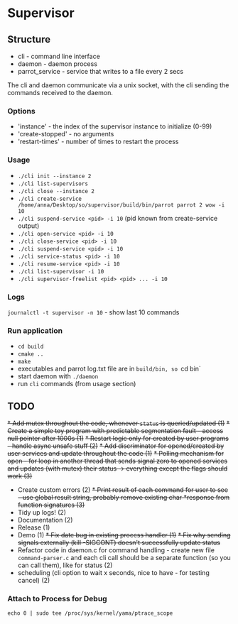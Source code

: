 # Supervisor

## Structure

* cli - command line interface
* daemon - daemon process
* parrot_service - service that writes to a file every 2 secs

The cli and daemon communicate via a unix socket, with the cli sending the commands received to the daemon.

### Options

* 'instance' - the index of the supervisor instance to initialize (0-99)
* 'create-stopped' - no arguments
* 'restart-times' - number of times to restart the process

### Usage
* `./cli init --instance 2`
* `./cli list-supervisors`
* `./cli close --instance 2`
* `./cli create-service /home/anna/Desktop/so/supervisor/build/bin/parrot parrot 2 wow -i 10`
* `./cli suspend-service <pid> -i 10` (pid known from create-service output)
* `./cli open-service <pid> -i 10`
* `./cli close-service <pid> -i 10`
* `./cli suspend-service <pid> -i 10`
* `./cli service-status <pid> -i 10`
* `./cli resume-service <pid> -i 10`
* `./cli list-supervisor -i 10`
* `./cli supervisor-freelist <pid> <pid> ... -i 10`

### Logs
`journalctl -t supervisor -n 10` - show last 10 commands

### Run application
* `cd build`
* `cmake ..`
* `make`
* executables and parrot log.txt file are in `build/bin, so `cd bin`
* start daemon with `./daemon`
* run `cli` commands (from usage section)

## TODO
~~* Add mutex throughout the code, whenever `status` is queried/updated (1)~~
~~* Create a simple toy program with predictable segmentation fault - access null pointer after 1000s (1)~~
~~* Restart logic only for created by user programs - handle async unsafe stuff (2)~~
~~* Add discriminator for opened/created by user services and update throughout the code (1)~~
~~* Polling mechanism for open - for loop in another thread that sends signal zero to opened services and updates (with mutex) their status -> everything except the flags should work (3)~~
* Create custom errors (2)
~~* Print result of each command for user to see - use global result string, probably remove existing char *response from function signatures (3)~~
* Tidy up logs! (2)
* Documentation (2)
* Release (1)
* Demo (1)
~~* Fix date bug in existing process handler (1)~~
~~* Fix why sending signals externally (kill -SIGCONT) doesn't successfully update status~~
* Refactor code in daemon.c for command handling - create new file `command-parser.c` and each cli call should be a separate function (so you can call them), like for status (2)
* scheduling (cli option to wait x seconds, nice to have - for testing cancel) (2)

### Attach to Process for Debug
`echo 0 | sudo tee /proc/sys/kernel/yama/ptrace_scope`
